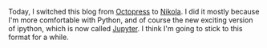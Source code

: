 <!-- 
.. title: Switched to Nikola
.. slug: 2015-03-29-switched-to-nikola
.. date: 2015-03-29 17:26:06 UTC+02:00
.. tags: 
.. category: 
.. link: 
.. description: 
.. type: text
-->

Today, I switched this blog from [Octopress](www.octopress.org) to [Nikola](www.getnikola.com). I did it mostly because I'm more comfortable with Python, and of course the new exciting version of ipython, which is now called [Jupyter](https://jupyter.org/). I think I'm going to stick to this format for a while.
